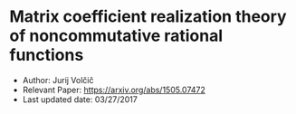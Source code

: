 # Matrix coefficient realization theory of noncommutative rational functions

* Author: Jurij Volčič
* Relevant Paper: https://arxiv.org/abs/1505.07472
* Last updated date: 03/27/2017
